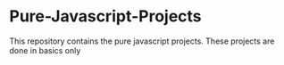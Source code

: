 # Pure-Javascript-Projects
This repository contains the pure javascript projects. These projects are done in basics only
